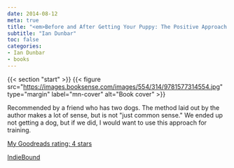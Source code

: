 ```yaml
---
date: 2014-08-12
meta: true
title: "<em>Before and After Getting Your Puppy: The Positive Approach to Raising a Happy, Healthy, and Well-Behaved Dog</em>"
subtitle: "Ian Dunbar"
toc: false
categories:
- Ian Dunbar
- books
---
```


{{< section "start" >}}
{{< figure src="https://images.booksense.com/images/554/314/9781577314554.jpg" type="margin" label="mn-cover" alt="Book cover" >}}

Recommended by a friend who has two dogs. The method laid out by the author makes a lot of sense, but is not "just common sense." We ended up not getting a dog, but if we did, I would want to use this approach for training.

[My Goodreads rating: 4 stars](https://www.goodreads.com/review/show/1017870447)  

[IndieBound](https://www.indiebound.org/book/9781577314554)
